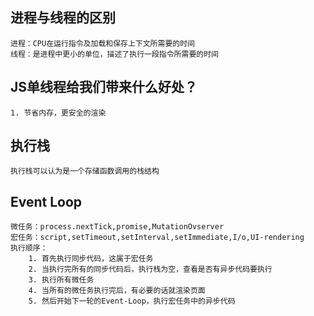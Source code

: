 ## 进程与线程的区别
    进程：CPU在运行指令及加载和保存上下文所需要的时间
    线程：是进程中更小的单位，描述了执行一段指令所需要的时间
## JS单线程给我们带来什么好处？
    1. 节省内存，更安全的渲染
## 执行栈
    执行栈可以认为是一个存储函数调用的栈结构
## Event Loop
    微任务：process.nextTick,promise,MutationOvserver
    宏任务：script,setTimeout,setInterval,setImmediate,I/o,UI-rendering
    执行顺序：
        1. 首先执行同步代码，这属于宏任务
        2. 当执行完所有的同步代码后，执行栈为空，查看是否有异步代码要执行
        3. 执行所有微任务
        4. 当所有的微任务执行完后，有必要的话就渲染页面
        5. 然后开始下一轮的Event-Loop，执行宏任务中的异步代码